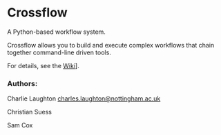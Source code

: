 # Crossflow

A Python-based workflow system.

Crossflow allows you to build and execute complex workflows that chain together 
command-line driven tools.

For details, see the [Wiki](https://github.com/CharlieLaughton/crossflow/wiki)].

### Authors:

Charlie Laughton [charles.laughton@nottingham.ac.uk](mailto:charles.laughton@nottingham.ac.uk)

Christian Suess

Sam Cox
